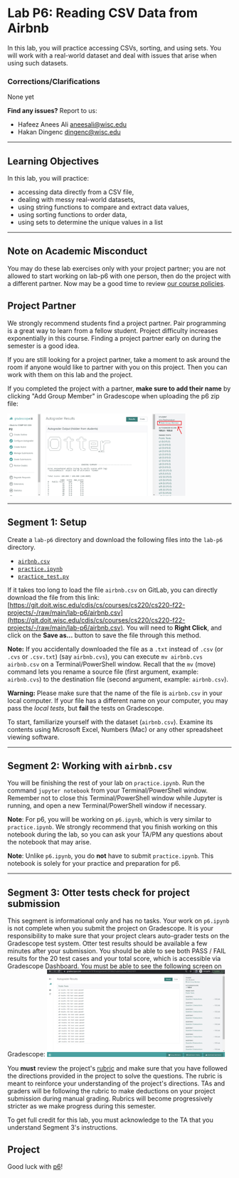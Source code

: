 # Lab P6: Reading CSV Data from Airbnb

In this lab, you will practice accessing CSVs, sorting, and using sets. You will work with a real-world dataset and deal with issues that arise when using such datasets.

### Corrections/Clarifications

None yet

**Find any issues?** Report to us:

- Hafeez Anees Ali <aneesali@wisc.edu>
- Hakan Dingenc <dingenc@wisc.edu>

------------------------------
## Learning Objectives

In this lab, you will practice:
* accessing data directly from a CSV file,
* dealing with messy real-world datasets,
* using string functions to compare and extract data values,
* using sorting functions to order data,
* using sets to determine the unique values in a list

------------------------------
## Note on Academic Misconduct

You may do these lab exercises only with your project partner; you are not allowed to start 
working on lab-p6 with one person, then do the project with a different partner. Now may be a 
good time to review [our course policies](https://cs220.cs.wisc.edu/f22/syllabus.html).


## Project Partner

We strongly recommend students find a project partner. Pair programming is a great way to learn
from a fellow student. Project difficulty increases exponentially in this course. Finding a project 
partner early on during the semester is a good idea.

If you are still looking for a project partner, take a moment to ask around the room if anyone 
would like to partner with you on this project. Then you can work with them on this lab and the 
project.

If you completed the project with a partner, **make sure to add their name** by clicking "Add Group Member" 
in Gradescope when uploading the p6 zip file:
           
   <img src="images/add_group_member.png" width="400">

------------------------------
## Segment 1: Setup

Create a `lab-p6` directory and download the following files into the `lab-p6` directory.

* [`airbnb.csv`](https://git.doit.wisc.edu/cdis/cs/courses/cs220/cs220-f22-projects/-/raw/main/lab-p6/airbnb.csv)
* [`practice.ipynb`](https://git.doit.wisc.edu/cdis/cs/courses/cs220/cs220-f22-projects/-/blob/main/lab-p6/practice.ipynb)
* [`practice_test.py`](https://git.doit.wisc.edu/cdis/cs/courses/cs220/cs220-f22-projects/-/blob/main/lab-p6/practice_test.py)

If it takes too long to load the file `airbnb.csv` on GitLab, you can directly download the file from this link: [https://git.doit.wisc.edu/cdis/cs/courses/cs220/cs220-f22-projects/-/raw/main/lab-p6/airbnb.csv](https://git.doit.wisc.edu/cdis/cs/courses/cs220/cs220-f22-projects/-/raw/main/lab-p6/airbnb.csv). You will need to **Right Click**, and click on the **Save as...** button to save the file through this method.

**Note:** If you accidentally downloaded the file as a `.txt` instead of `.csv` (or `.cvs` or `.csv.txt`) 
(say `airbnb.cvs`), you can execute `mv airbnb.cvs airbnb.csv` on a 
Terminal/PowerShell window. Recall that the `mv` (move) command lets you rename a source file 
(first argument, example: `airbnb.cvs`) to the destination file (second argument, example: 
`airbnb.csv`).

**Warning:** Please make sure that the name of the file is `airbnb.csv` in your local computer. If your file has a different name on your computer, you may pass the *local tests*, but **fail** the tests on Gradescope.

To start, familiarize yourself with the dataset (`airbnb.csv`). Examine its contents using Microsoft Excel, Numbers (Mac) or any other spreadsheet viewing software.

------------------------------

## Segment 2: Working with `airbnb.csv`

You will be finishing the rest of your lab on `practice.ipynb`. Run the command `jupyter notebook` from your Terminal/PowerShell window. 
Remember not to close this 
Terminal/PowerShell window while Jupyter is running, and open a new Terminal/PowerShell 
window if necessary.

**Note**: For p6, you will be working on `p6.ipynb`, which is very similar to `practice.ipynb`. We 
strongly recommend that you finish working on this notebook during the lab, so you can ask 
your TA/PM any questions about the notebook that may arise.

**Note**: Unlike `p6.ipynb`, you do **not** have to submit `practice.ipynb`. This notebook is solely 
for your practice and preparation for p6.

------------------------------

## Segment 3: Otter tests check for project submission

This segment is informational only and has no tasks. Your work on `p6.ipynb` is not complete when you submit the project on Gradescope. It is your responsibility to make sure that your project clears auto-grader tests on the Gradescope test system. Otter test results should be available a few minutes after your submission. You should be able to see both PASS / FAIL results for the 20 test cases and your total score, which is accessible via Gradescope Dashboard. You must be able to see the following screen on Gradescope:
    <img src="images/gradescope.png" width="400">
 
You **must** review the project's [rubric](https://git.doit.wisc.edu/cdis/cs/courses/cs220/cs220-f22-projects/-/blob/main/p6/rubric.md) and make sure that you have followed the directions provided in the project to solve the questions. The rubric is meant to reinforce your understanding of the project's directions. TAs and graders will be following the rubric to make deductions on your project submission during manual grading. Rubrics will become progressively stricter as we make progress during this semester.

To get full credit for this lab, you must acknowledge to the TA that you understand Segment 3's instructions.

## Project

Good luck with [p6](https://github.com/msyamkumar/cs220-s22-projects/tree/master/p6)!
